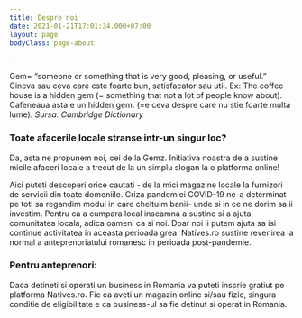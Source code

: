 ```yaml
---
title: Despre noi
date: 2021-01-21T17:01:34.000+07:00
layout: page
bodyClass: page-about

---
```

Gem= “someone or something that is very good, pleasing, or useful.” Cineva sau ceva care este foarte bun, satisfacator sau util.
Ex: The coffee house is a hidden gem (= something that not a lot of people know about).
Cafeneaua asta e un hidden gem. (=e ceva despre care nu stie foarte multa lume).
*Sursa: Cambridge Dictionary*

### Toate afacerile locale stranse intr-un singur loc? 
Da, asta ne propunem noi, cei de la Gemz.
Initiativa noastra de a sustine micile afaceri locale a trecut de la un simplu slogan la o platforma online!

Aici puteti descoperi orice cautati - de la mici magazine locale la furnizori de servicii din toate domeniile.
Criza pandemiei COVID-19 ne-a determinat pe toti sa regandim modul in care cheltuim banii- unde si in ce ne dorim sa ii investim. Pentru ca a cumpara local inseamna a sustine si a ajuta comunitatea locala, adica oameni ca si noi. Doar noi ii putem ajuta sa isi continue activitatea in aceasta perioada grea.
Natives.ro sustine revenirea la normal a anteprenoriatului romanesc in perioada post-pandemie.

### Pentru anteprenori:
Daca detineti si operati un business in Romania va puteti inscrie gratiut pe platforma Natives.ro. Fie ca aveti un magazin online si/sau fizic, singura conditie de eligibilitate e ca business-ul sa fie detinut si operat in Romania.
